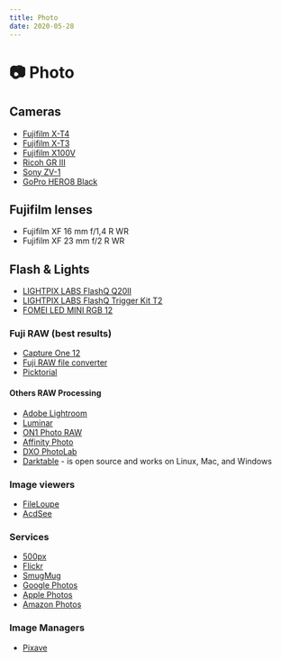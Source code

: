 ```yaml
---
title: Photo
date: 2020-05-28
---
```


# 📷 Photo

## Cameras

- [Fujifilm X-T4](https://fujifilm-x.com/global/products/cameras/x-t4/)
- [Fujifilm X-T3](https://fujifilm-x.com/global/products/cameras/x-t3/)
- [Fujifilm X100V](https://fujifilm-x.com/en-us/products/cameras/x100v/)
- [Ricoh GR III](http://www.ricoh-imaging.co.jp/english/products/gr-3/)
- [Sony ZV-1](https://www.sony.co.uk/electronics/cyber-shot-compact-cameras/zv-1)
- [GoPro HERO8 Black](https://gopro.com/en/cz/shop/cameras/hero8-black/CHDHX-801-master.html)

## Fujifilm lenses

- Fujifilm XF 16 mm f/1,4 R WR
- Fujifilm XF 23 mm f/2 R WR

## Flash & Lights

- [LIGHTPIX LABS FlashQ Q20II](https://www.lightpixlabs.com/pages/q20ii)
- [LIGHTPIX LABS FlashQ Trigger Kit T2](https://lightpixlabs.com/pages/flashq-t2)
- [FOMEI LED MINI RGB 12](https://landing.fomei.com/led-mini-rgb-12)

### Fuji RAW (best results)

- [Capture One 12](https://www.captureone.com/en/)
- [Fuji RAW file converter](http://www.fujifilm.com/support/digital_cameras/software/myfinepix_studio/rfc/)
- [Picktorial](https://www.picktorial.com/)

#### Others RAW Processing

- [Adobe Lightroom](https://lightroom.adobe.com/)
- [Luminar](https://skylum.com/luminar)
- [ON1 Photo RAW](https://www.on1.com/products/photo-raw)
- [Affinity Photo](https://affinity.serif.com/en-us/photo/)
- [DXO PhotoLab](https://www.dxo.com/dxo-photolab/)
- [Darktable](https://www.darktable.org/) - is open source and works on Linux, Mac, and Windows

### Image viewers

- [FileLoupe](https://www.fileloupe.com/)
- [AcdSee](https://www.acdsee.com/en/index)

### Services

- [500px](https://web.500px.com/)
- [Flickr](https://www.flickr.com/)
- [SmugMug](https://www.smugmug.com/)
- [Google Photos](https://photos.google.com/)
- [Apple Photos](https://support.apple.com/photos)
- [Amazon Photos](https://www.amazon.com/Amazon-Photos/b?ie=UTF8&node=13234696011)

### Image Managers

- [Pixave](http://www.littlehj.com/mac/)
